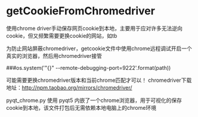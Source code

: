 # getCookieFromChromedriver
使用chrome driver手动保存网页cookie到本地，主要用于应对许多无法逆向cookie，但又频繁需要更换cookie的网站，如tb

为防止网站屏蔽chromedriver，getcookie文件中使用chrome远程调试开启一个真实的浏览器，然后用chromedriver接管

###os.system('"{}" --remote-debugging-port=9222'.format(path))

可能需要更换chromedriver版本和当前chrome匹配才可以！
chromedriver下载地址：http://npm.taobao.org/mirrors/chromedriver/

pyqt_chrome.py 使用 pyqt5 内嵌了一个chrome浏览器，用于可视化的保存cookie到本地，该文件打包后无需依赖本地电脑上的chrome环境